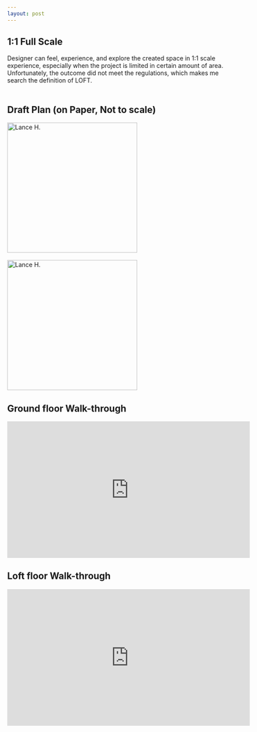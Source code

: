 ```yaml
---
layout: post
---
```

## 1:1 Full Scale
Designer can feel, experience, and explore the created space in 1:1 scale experience, especially when the project is limited in certain amount of area. Unfortunately, the outcome did not meet the regulations, which makes me search the definition of LOFT. <br>
<br>
## Draft Plan (on Paper, Not to scale)
<img alt="Lance H." src="https://github.com/LanceHHe/LanceH./blob/master/Page%20Material/p1.jpg?raw=true" width="300"><br><br>
<img alt="Lance H." src="https://github.com/LanceHHe/LanceH./blob/master/Page%20Material/P2.jpg?raw=true" width="300"><br>
## Ground floor Walk-through
<iframe width="560" height="315" src="https://www.youtube.com/embed/g3jqP7_U9zc" title="YouTube video player" frameborder="0" allow="accelerometer; autoplay; clipboard-write; encrypted-media; gyroscope; picture-in-picture" allowfullscreen></iframe>

## Loft floor Walk-through
<iframe width="560" height="315" src="https://www.youtube.com/embed/s0dYRedOMwE" title="YouTube video player" frameborder="0" allow="accelerometer; autoplay; clipboard-write; encrypted-media; gyroscope; picture-in-picture" allowfullscreen></iframe>
